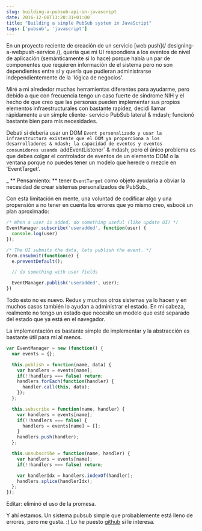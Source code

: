 ```yaml
---
slug: building-a-pubsub-api-in-javascript
date: 2016-12-08T13:20:31+01:00
title: "Building a simple PubSub system in JavaScript"
tags: ['pubsub', 'javascript']
---
```



En un proyecto reciente de creación de un servicio [web push](/ designing-a-webpush-service /), quería que mi UI respondiera a los eventos de nivel de aplicación (semánticamente si lo hace) porque había un par de componentes que requieren información de el sistema pero no son dependientes entre sí y quería que pudieran administrarse independientemente de la 'lógica de negocios'.

Miré a mi alrededor muchas herramientas diferentes para ayudarme, pero debido a que con frecuencia tengo un caso fuerte de síndrome NIH y el hecho de que creo que las personas pueden implementar sus propios elementos infraestructurales con bastante rapidez, decidí llamar rápidamente a un simple cliente- servicio PubSub lateral & mdash; funcionó bastante bien para mis necesidades.

Debatí si debería usar un DOM `Event personalizado y usar la infraestructura existente que el DOM ya proporciona a los desarrolladores & mdash; la capacidad de eventos y eventos consumidores usando `addEventListener` & mdash; pero el único problema es que debes colgar el controlador de eventos de un elemento DOM o la ventana porque no puedes tener un modelo que herede o mezcle en 'EventTarget'.

_ ** Pensamiento: ** tener `EventTarget` como objeto ayudaría a obviar la necesidad de crear sistemas personalizados de PubSub._

Con esta limitación en mente, una voluntad de codificar algo y una propensión a no tener en cuenta los errores que yo mismo creo, esbocé un plan aproximado:


```javascript
/* When a user is added, do something useful (like update UI) */
EventManager.subscribe('useradded', function(user) {
  console.log(user)
});

/* The UI submits the data, lets publish the event. */
form.onsubmit(function(e) {
  e.preventDefault();

  // do something with user fields

  EventManager.publish('useradded', user);
})
```


Todo esto no es nuevo. Redux y muchos otros sistemas ya lo hacen y en muchos casos también lo ayudan a administrar el estado. En mi cabeza, realmente no tengo un estado que necesite un modelo que esté separado del estado que ya está en el navegador.

La implementación es bastante simple de implementar y la abstracción es bastante útil para mí al menos.


```javascript
var EventManager = new (function() {
  var events = {};

  this.publish = function(name, data) {
    var handlers = events[name];
    if(!!handlers === false) return;
    handlers.forEach(function(handler) {
      handler.call(this, data);
    });
  };

  this.subscribe = function(name, handler) {
    var handlers = events[name];
    if(!!handlers === false) {
      handlers = events[name] = [];
    }
    handlers.push(handler);
  };

  this.unsubscribe = function(name, handler) {
    var handlers = events[name];
    if(!!handlers === false) return;

    var handlerIdx = handlers.indexOf(handler);
    handlers.splice(handlerIdx);
  };
});
```
Editar: eliminó el uso de la promesa.

Y ahí estamos. Un sistema pubsub simple que probablemente está lleno de errores, pero me gusta. :) Lo he puesto [github](https://github.com/PaulKinlan/EventManager) si le interesa.